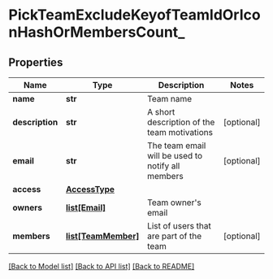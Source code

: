 # PickTeamExcludeKeyofTeamIdOrIconHashOrMembersCount_

## Properties
Name | Type | Description | Notes
------------ | ------------- | ------------- | -------------
**name** | **str** | Team name | 
**description** | **str** | A short description of the team motivations | [optional] 
**email** | **str** | The team email will be used to notify all members | [optional] 
**access** | [**AccessType**](AccessType.md) |  | 
**owners** | [**list[Email]**](Email.md) | Team owner&#x27;s email | 
**members** | [**list[TeamMember]**](TeamMember.md) | List of users that are part of the team | [optional] 

[[Back to Model list]](../README.md#documentation-for-models) [[Back to API list]](../README.md#documentation-for-api-endpoints) [[Back to README]](../README.md)

